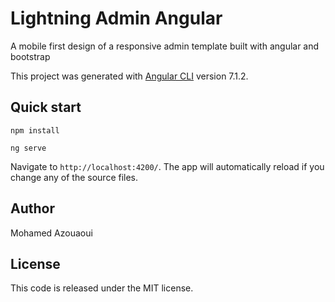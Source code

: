 # Lightning Admin Angular

A mobile first design of a responsive admin template built with angular and bootstrap

This project was generated with [Angular CLI](https://github.com/angular/angular-cli) version 7.1.2.

## Quick start

```
npm install 

ng serve
```

Navigate to `http://localhost:4200/`. The app will automatically reload if you change any of the source files.

## Author
Mohamed Azouaoui

## License
This code is released under the MIT license.
